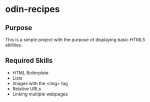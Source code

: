 # odin-recipes

## Purpose

This is a simple project with the purpose of displaying basic HTML5 abilities.

## Required Skills

- HTML Boilerplate
- Lists
- Images with the \<img\> tag
- Relative URLs
- Linking multiple webpages
